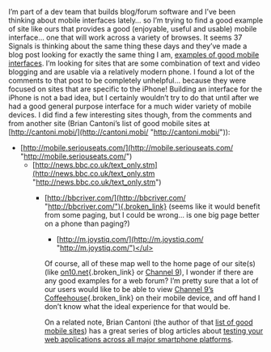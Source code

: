 I&#8217;m part of a dev team that builds blog/forum software and I&#8217;ve been thinking about mobile interfaces lately&#8230; so I&#8217;m trying to find a good example of site like ours that provides a good (enjoyable, useful and usable) mobile interface&#8230; one that will work across a variety of browses. It seems 37 Signals is thinking about the same thing these days and they&#8217;ve made a blog post looking for exactly the same thing I am, [examples of good mobile interfaces](http://www.37signals.com/svn/posts/745-link-it-up-mobile-web-app-interfaces). I&#8217;m looking for sites that are some combination of text and video blogging and are usable via a relatively modern phone. I found a lot of the comments to that post to be completely unhelpful&#8230; because they were focused on sites that are specific to the iPhone! Building an interface for the iPhone is not a bad idea, but I certainly wouldn&#8217;t try to do that until after we had a good general purpose interface for a much wider variety of mobile devices. I did find a few interesting sites though, from the comments and from another site (Brian Cantoni&#8217;s list of good mobile sites at [http://cantoni.mobi/](http://cantoni.mobi/ "http://cantoni.mobi/")): 

  * [http://mobile.seriouseats.com/](http://mobile.seriouseats.com/ "http://mobile.seriouseats.com/") 
      * [http://news.bbc.co.uk/text_only.stm](http://news.bbc.co.uk/text_only.stm "http://news.bbc.co.uk/text_only.stm") 
          * [http://bbcriver.com/](http://bbcriver.com/ "http://bbcriver.com/"){.broken_link} (seems like it would benefit from some paging, but I could be wrong&#8230; is one big page better on a phone than paging?) 
              * [http://m.joystiq.com/](http://m.joystiq.com/ "http://m.joystiq.com/")</ul> 
            &nbsp;
            
            Of course, all of these map well to the home page of our site(s) (like [on10.net](http://on10.net/){.broken_link} or [Channel 9](http://channel9.msdn.com)), I wonder if there are any good examples for a web forum? I&#8217;m pretty sure that a lot of our users would like to be able to view [Channel 9&#8217;s Coffeehouse](http://channel9.msdn.com/Showforum.aspx?forumid=15){.broken_link} on their mobile device, and off hand I don&#8217;t know what the ideal experience for that would be.
            
            On a related note, Brian Cantoni (the author of that [list of good mobile sites](http://cantoni.mobi/)) has a great series of blog articles about [testing your web applications across all major smartphone platforms](http://www.cantoni.org/2007/12/19/palmossimulator).